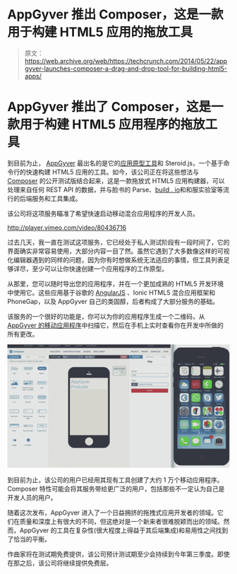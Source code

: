 # AppGyver 推出 Composer，这是一款用于构建 HTML5 应用的拖放工具 

> 原文：<https://web.archive.org/web/https://techcrunch.com/2014/05/22/appgyver-launches-composer-a-drag-and-drop-tool-for-building-html5-apps/>

# AppGyver 推出了 Composer，这是一款用于构建 HTML5 应用程序的拖放工具

到目前为止， [AppGyver](https://web.archive.org/web/20230129073850/http://www.appgyver.com/) 最出名的是它的[应用原型工具](https://web.archive.org/web/20230129073850/https://techcrunch.com/2013/03/01/pitching-app-ideas-appgyver-delivers-mobile-app-prototypes-in-minutes-no-technical-know-how-needed/)和 Steroid.js，一个基于命令行的快速构建 HTML5 应用的工具。如今，该公司正在将这些想法与 [Composer](https://web.archive.org/web/20230129073850/http://www.appgyver.com/composer) 的公开测试版结合起来，这是一款拖放式 HTML5 应用构建器，可以处理来自任何 REST API 的数据，并与脸书的 Parse、[build . io](https://web.archive.org/web/20230129073850/https://www.built.io/)和和服实验室等流行的后端服务和工具集成。

该公司将这项服务瞄准了希望快速启动移动混合应用程序的开发人员。

http://player.vimeo.com/video/80436716

过去几天，我一直在测试这项服务，它已经处于私人测试阶段有一段时间了，它的界面确实非常容易使用，大部分内容一目了然。虽然它遇到了大多数像这样的可视化编辑器遇到的同样的问题，因为你有时想做系统无法适应的事情，但工具列表足够详尽，至少可以让你快速创建一个应用程序的工作原型。

从那里，您可以随时导出您的应用程序，并在一个更加成熟的 HTML5 开发环境中使用它。这些应用基于谷歌的 [AngularJS](https://web.archive.org/web/20230129073850/https://angularjs.org/) 、Ionic HTML5 混合应用框架和 PhoneGap，以及 AppGyver 自己的类固醇，后者构成了大部分服务的基础。

该服务的一个很好的功能是，你可以为你的应用程序生成一个二维码，从 [AppGyver 的移动应用程序](https://web.archive.org/web/20230129073850/https://itunes.apple.com/us/app/appgyver-scanner/id575076515?mt=8)中扫描它，然后在手机上实时查看你在开发中所做的所有更改。

![appgyver_composer](img/6367f24ff52628dcd79c2cbca590b747.png)

到目前为止，该公司的用户已经用其现有工具创建了大约 1 万个移动应用程序。Composer 特性可能会将其服务带给更广泛的用户，包括那些不一定认为自己是开发人员的用户。

随着这次发布，AppGyver 进入了一个日益拥挤的拖拽式应用开发者的领域。它们在质量和深度上有很大的不同，但这绝对是一个新来者很难脱颖而出的领域。然而，AppGyver 的工具在复杂性(很大程度上得益于其后端集成)和易用性之间找到了恰当的平衡。

作曲家将在测试期免费提供，该公司预计测试期至少会持续到今年第三季度。即使在那之后，该公司将继续提供免费层。